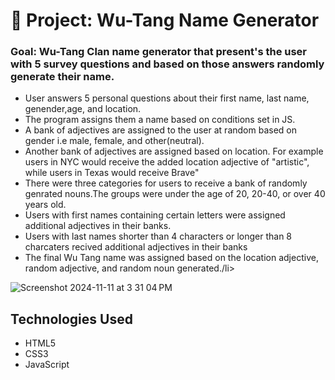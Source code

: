 # 🎤 Project: Wu-Tang Name Generator

### Goal: Wu-Tang Clan name generator that present's the user with 5 survey questions and based on those answers randomly generate their name. 
<ul>
<li>User answers 5 personal questions about their first name, last name, genender,age, and location. </li>
<li>The program assigns them a name based on conditions set in JS.</li>
<li>A bank of adjectives are assigned to the user at random based on gender i.e male, female, and other(neutral).</li>
<li>Another bank of adjectives are assigned based on location. For example users in NYC would receive the added location adjective of "artistic", while users in Texas would receive Brave" </li>
<li>There were three categories for users to receive a bank of randomly genrated nouns.The groups were under the age of 20, 20-40, or over 40 years old.</li>
<li>Users with first names containing certain letters were assigned additional adjectives in their banks. </li>
<li>Users with last names shorter than 4 characters or longer than 8 charcaters recived additional adjectives in their banks</li>   
<li>The final Wu Tang name was assigned based on the location adjective, random adjective, and random noun generated./li>
</ul>

![Screenshot 2024-11-11 at 3 31 04 PM](https://github.com/user-attachments/assets/e4a5fae4-718d-410a-aa72-1efe250ea1e2)

## Technologies Used

- HTML5
- CSS3
- JavaScript
